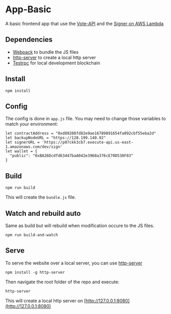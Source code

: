 # App-Basic

A basic frontend app that use the [Vote-API](https://github.com/Vote-On-Ethereum/Vote-API) and the [Signer on AWS Lambda](https://github.com/Vote-On-Ethereum/Signer-Aws-Lambda)

## Dependencies

- [Webpack](https://webpack.github.io) to bundle the JS files
- [http-server](https://github.com/indexzero/http-server) to create a local http server
- [Testrpc](https://github.com/ethereumjs/testrpc) for local development blockchain

## Install

```console
npm install
```

## Config

The config is done in `app.js` file.
You may need to change those variables to match your environment:

```node
let contractAddress = "0xd89208fd82e9ae16789891654fa092cbf55eba2d"
let backupNodeURL = "https://128.199.140.92"
let signerURL = 'https://p07ckk3cb7.execute-api.us-east-1.amazonaws.com/dev/sign'
let wallet = {
  "public": "0xBA26Dcdfd63447baA042e3968a376cE70D530F83"
}

```

## Build

```console
npm run build
```

This will create the `bundle.js` file.

## Watch and rebuild auto

Same as build but will rebuild when modification occure to the JS files.

```console
npm run build-and-watch
```

## Serve

To serve the website over a local server, you can use [http-server](https://github.com/indexzero/http-server)

```console
npm install -g http-server
```

Then navigate the root folder of the repo and execute:

```console
http-server
```

This will create a local http server on [http://127.0.0.1:8080](http://127.0.0.1:8080)